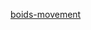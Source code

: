 
[boids-movement](https://wiki.gdevelop.io/gdevelop5/extensions/boids-movement/details/?utm_source=gdevelop&utm_medium=help-link)